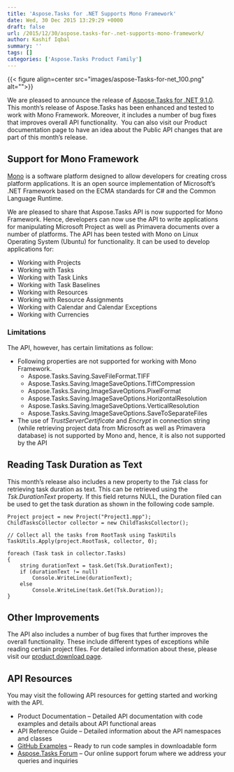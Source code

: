 ```yaml
---
title: 'Aspose.Tasks for .NET Supports Mono Framework'
date: Wed, 30 Dec 2015 13:29:29 +0000
draft: false
url: /2015/12/30/aspose.tasks-for-.net-supports-mono-framework/
author: Kashif Iqbal
summary: ''
tags: []
categories: ['Aspose.Tasks Product Family']
---
```




{{< figure align=center src="images/aspose-Tasks-for-net_100.png" alt="">}}


We are pleased to announce the release of [Aspose.Tasks for .NET 9.1.0][1]. This month’s release of Aspose.Tasks has been enhanced and tested to work with Mono Framework. Moreover, it includes a number of bug fixes that improves overall API functionality.  You can also visit our Product documentation page to have an idea about the Public API changes that are part of this month’s release.

## Support for Mono Framework

[Mono][2] is a software platform designed to allow developers for creating cross platform applications. It is an open source implementation of Microsoft’s .NET Framework based on the ECMA standards for C# and the Common Language Runtime.

We are pleased to share that Aspose.Tasks API is now supported for Mono Framework. Hence, developers can now use the API to write applications for manipulating Microsoft Project as well as Primavera documents over a number of platforms. The API has been tested with Mono on Linux Operating System (Ubuntu) for functionality. It can be used to develop applications for:

*   Working with Projects
*   Working with Tasks
*   Working with Task Links
*   Working with Task Baselines
*   Working with Resources
*   Working with Resource Assignments
*   Working with Calendar and Calendar Exceptions
*   Working with Currencies

### Limitations

The API, however, has certain limitations as follow:

*   Following properties are not supported for working with Mono Framework.
    *   Aspose.Tasks.Saving.SaveFileFormat.TIFF
    *   Aspose.Tasks.Saving.ImageSaveOptions.TiffCompression
    *   Aspose.Tasks.Saving.ImageSaveOptions.PixelFormat
    *   Aspose.Tasks.Saving.ImageSaveOptions.HorizontalResolution
    *   Aspose.Tasks.Saving.ImageSaveOptions.VerticalResolution
    *   Aspose.Tasks.Saving.ImageSaveOptions.SaveToSeparateFiles
*   The use of _TrustServerCertificate_ and _Encrypt_ in connection string (while retrieving project data from Microsoft as well as Primavera database) is not supported by Mono and, hence, it is also not supported by the API

## Reading Task Duration as Text

This month’s release also includes a new property to the _Tsk_ class for retrieving task duration as text. This can be retrieved using the _Tsk.DurationText_ property. If this field returns NULL, the Duration filed can be used to get the task duration as shown in the following code sample.

```
Project project = new Project("Project1.mpp");
ChildTasksCollector collector = new ChildTasksCollector();

// Collect all the tasks from RootTask using TaskUtils
TaskUtils.Apply(project.RootTask, collector, 0);

foreach (Task task in collector.Tasks)
{
    string durationText = task.Get(Tsk.DurationText);
    if (durationText != null)
        Console.WriteLine(durationText);
    else 
        Console.WriteLine(task.Get(Tsk.Duration));
}
```

## Other Improvements

The API also includes a number of bug fixes that further improves the overall functionality. These include different types of exceptions while reading certain project files. For detailed information about these, please visit our [product download page][3].

## API Resources

You may visit the following API resources for getting started and working with the API.

*   Product Documentation – Detailed API documentation with code examples and details about API functional areas
*   API Reference Guide – Detailed information about the API namespaces and classes
*   [GitHub Examples][4] – Ready to run code samples in downloadable form
*   [Aspose.Tasks Forum][5] – Our online support forum where we address your queries and inquiries




[1]: https://products.aspose.com/tasks/net
[2]: http://www.mono-project.com/
[3]: https://downloads.aspose.com/tasks/net
[4]: https://github.com/asposetasks/Aspose_Tasks_NET
[5]: https://forum.aspose.com/c/tasks




